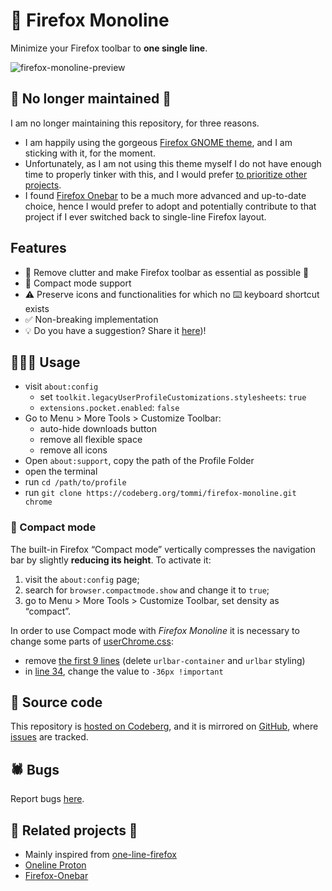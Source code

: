# 🦊 Firefox Monoline

Minimize your Firefox toolbar to **one single line**.

![firefox-monoline-preview](https://user-images.githubusercontent.com/42862428/172017568-f908f7ae-5a2a-46fe-a43c-3d2ae2edbb79.gif)

## 🛑 No longer maintained 🛑

I am no longer maintaining this repository, for three reasons.

- I am happily using the gorgeous [Firefox GNOME theme](https://github.com/rafaelmardojai/firefox-gnome-theme 'firefox-gnome-theme repository on GitHub, by Rafael Mardojai'), and I am sticking with it, for the moment.
- Unfortunately, as I am not using this theme myself I do not have enough time to properly tinker with this, and I would prefer [to prioritize other projects](https://codeberg.org/tommi?tab=repositories 'My repositories on Codeberg').
- I found [Firefox Onebar](https://git.gay/freeplay/Firefox-Onebar 'Firefox-Onebar repository on git.gay, by freeplay') to be a much more advanced and up-to-date choice, hence I would prefer to adopt and potentially contribute to that project if I ever switched back to single-line Firefox layout.

## Features

- 🧹 Remove clutter and make Firefox toolbar as essential as possible 🚀
- 🚗 Compact mode support
- ⚠️ Preserve icons and functionalities for which no ⌨️ keyboard shortcut exists
- ✅ Non-breaking implementation
- 💡 Do you have a suggestion? Share it [here](https://github.com/xplosionmind/firefox-monoline 'Firefox Monoline issues on GitHub'))!

## 🧑🏻‍💻 Usage

- visit `about:config`
  - set `toolkit.legacyUserProfileCustomizations.stylesheets`: `true`
  - `extensions.pocket.enabled`: `false`
- Go to Menu > More Tools > Customize Toolbar:
  - auto-hide downloads button
  - remove all flexible space
  - remove all icons
- Open `about:support`, copy the path of the Profile Folder
- open the terminal
- run `cd /path/to/profile`
- run `git clone https://codeberg.org/tommi/firefox-monoline.git chrome`

### 🚗 Compact mode

The built-in Firefox “Compact mode” vertically compresses the navigation bar by slightly **reducing its height**. To activate it:

1. visit the `about:config` page;
2. search for `browser.compactmode.show` and change it to `true`;
3. go to Menu > More Tools > Customize Toolbar, set density as “compact”.

In order to use Compact mode with <cite>Firefox Monoline</cite> it is necessary to change some parts of [userChrome.css](./userChrome.css):

- remove [the first 9 lines](https://github.com/xplosionmind/firefox-monoline/blob/main/userChrome.css#L1-L9) (delete `urlbar-container` and `urlbar` styling)
- in [line 34](https://github.com/xplosionmind/firefox-monoline/blob/main/userChrome.css#L34), change the value to `-36px !important`

## 👾 Source code

This repository is [hosted on Codeberg](https://codeberg.org/tommi/firefox-monoline 'Firefox Monoline repository on Codeberg'), and it is mirrored on [GitHub](https://github.com/xplosionmind/firefox-monoline 'Firefox Monline repository on GitHub'), where [issues](https://github.com/xplosionmind/firefox-monoline/issues 'Firefox Monoline issues on GitHub') are tracked.

## 🕷 Bugs

Report bugs [here](https://github.com/xplosionmind/firefox-monoline/issues 'Firefox Monoline issues on GitHub').

## 🧐 Related projects 👀

- Mainly inspired from [one-line-firefox](https://github.com/khuedoan/one-line-firefox 'one-line-firefox GitHub repository')
- [Oneline Proton](https://github.com/newmanls/OnelineProton 'Oneline Proton source code on GitHub')
- [Firefox-Onebar](https://codeberg.org/Freeplay/Firefox-Onebar 'Firefox-Onebar source code on Codeberg')
